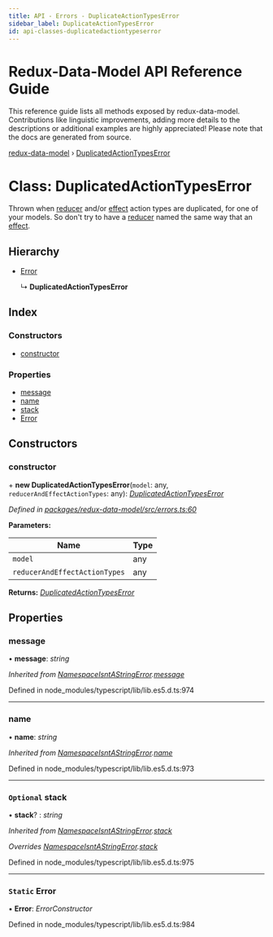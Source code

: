 ```yaml
---
title: API - Errors - DuplicateActionTypesError
sidebar_label: DuplicateActionTypesError
id: api-classes-duplicatedactiontypeserror
---
```


# Redux-Data-Model API Reference Guide

This reference guide lists all methods exposed by redux-data-model. Contributions like linguistic improvements, adding
more details to the descriptions or additional examples are highly appreciated! Please note that the docs are
generated from source.

[redux-data-model](../README.md) › [DuplicatedActionTypesError](duplicatedactiontypeserror.md)

# Class: DuplicatedActionTypesError

Thrown when [reducer](../interfaces/modeloptions.md#optional-reducers) and/or [effect](../interfaces/modeloptions.md#optional-effects) action types
 are duplicated, for one of your models. So don't try to have a [reducer](../interfaces/modeloptions.md#optional-reducers)
 named the same way that an [effect](../interfaces/modeloptions.md#optional-effects).

## Hierarchy

* [Error](namespaceisntastringerror.md#static-error)

  ↳ **DuplicatedActionTypesError**

## Index

### Constructors

* [constructor](duplicatedactiontypeserror.md#constructor)

### Properties

* [message](duplicatedactiontypeserror.md#message)
* [name](duplicatedactiontypeserror.md#name)
* [stack](duplicatedactiontypeserror.md#optional-stack)
* [Error](duplicatedactiontypeserror.md#static-error)

## Constructors

###  constructor

\+ **new DuplicatedActionTypesError**(`model`: any, `reducerAndEffectActionTypes`: any): *[DuplicatedActionTypesError](duplicatedactiontypeserror.md)*

*Defined in [packages/redux-data-model/src/errors.ts:60](https://github.com/kayak/redux-data-model/blob/07a4f7b/packages/redux-data-model/src/errors.ts#L60)*

**Parameters:**

Name | Type |
------ | ------ |
`model` | any |
`reducerAndEffectActionTypes` | any |

**Returns:** *[DuplicatedActionTypesError](duplicatedactiontypeserror.md)*

## Properties

###  message

• **message**: *string*

*Inherited from [NamespaceIsntAStringError](namespaceisntastringerror.md).[message](namespaceisntastringerror.md#message)*

Defined in node_modules/typescript/lib/lib.es5.d.ts:974

___

###  name

• **name**: *string*

*Inherited from [NamespaceIsntAStringError](namespaceisntastringerror.md).[name](namespaceisntastringerror.md#name)*

Defined in node_modules/typescript/lib/lib.es5.d.ts:973

___

### `Optional` stack

• **stack**? : *string*

*Inherited from [NamespaceIsntAStringError](namespaceisntastringerror.md).[stack](namespaceisntastringerror.md#optional-stack)*

*Overrides [NamespaceIsntAStringError](namespaceisntastringerror.md).[stack](namespaceisntastringerror.md#optional-stack)*

Defined in node_modules/typescript/lib/lib.es5.d.ts:975

___

### `Static` Error

▪ **Error**: *ErrorConstructor*

Defined in node_modules/typescript/lib/lib.es5.d.ts:984
